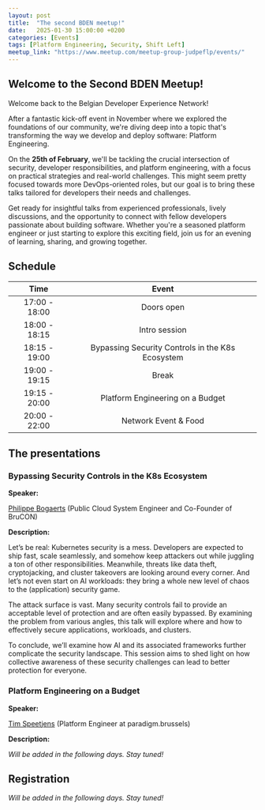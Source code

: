 ```yaml
---
layout: post
title:  "The second BDEN meetup!"
date:   2025-01-30 15:00:00 +0200
categories: [Events]
tags: [Platform Engineering, Security, Shift Left]
meetup_link: "https://www.meetup.com/meetup-group-judpeflp/events/"
---
```


## Welcome to the Second BDEN Meetup!

Welcome back to the Belgian Developer Experience Network!

After a fantastic kick-off event in November where we explored the foundations of our community, we're diving deep into a topic that's transforming the way we develop and deploy software: Platform Engineering.

On the **25th of February**, we'll be tackling the crucial intersection of security, developer responsibilities, and platform engineering, with a focus on practical strategies and real-world challenges.
This might seem pretty focused towards more DevOps-oriented roles, but our goal is to bring these talks tailored for developers their needs and challenges.

Get ready for insightful talks from experienced professionals, lively discussions, and the opportunity to connect with fellow developers passionate about building software. 
Whether you're a seasoned platform engineer or just starting to explore this exciting field, join us for an evening of learning, sharing, and growing together.

## Schedule

|     Time      |                      Event                       |
|:-------------:|:------------------------------------------------:|
| 17:00 - 18:00 |                    Doors open                    |
| 18:00 - 18:15 |                  Intro session                   |
| 18:15 - 19:00 | Bypassing Security Controls in the K8s Ecosystem |
| 19:00 - 19:15 |                      Break                       |
| 19:15 - 20:00 |         Platform Engineering on a Budget         |
| 20:00 - 22:00 |               Network Event & Food               |

## The presentations

### Bypassing Security Controls in the K8s Ecosystem

**Speaker:**

[Philippe Bogaerts](https://www.linkedin.com/in/philippebogaerts/) (Public Cloud System Engineer and Co-Founder of BruCON)

**Description:**

Let’s be real: Kubernetes security is a mess. Developers are expected to ship fast, scale seamlessly, and somehow keep attackers out while juggling a ton of other responsibilities. Meanwhile, threats like data theft, cryptojacking, and cluster takeovers are looking around every corner. And let’s not even start on AI workloads: they bring a whole new level of chaos to the (application) security game.

The attack surface is vast. Many security controls fail to provide an acceptable level of protection and are often easily bypassed. By examining the problem from various angles, this talk will explore where and how to effectively secure applications, workloads, and clusters. 

To conclude, we’ll examine how AI and its associated frameworks further complicate the security landscape. This session aims to shed light on how collective awareness of these security challenges can lead to better protection for everyone.

### Platform Engineering on a Budget

**Speaker:**

[Tim Speetjens](https://www.linkedin.com/in/timspeetjens/) (Platform Engineer at paradigm.brussels)

**Description:**

*Will be added in the following days. Stay tuned!*

## Registration

*Will be added in the following days. Stay tuned!*
